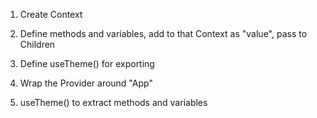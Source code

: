 1. Create Context 

2. Define methods and variables, add to that Context as "value", pass to Children 

3. Define useTheme() for exporting 

4. Wrap the Provider around "App" 

5. useTheme() to extract methods and variables 

